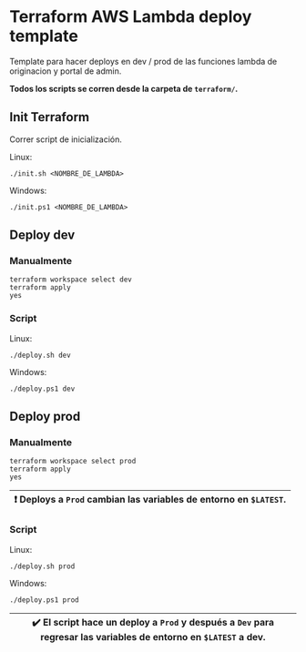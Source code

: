 # Terraform AWS Lambda deploy template
Template para hacer deploys en dev / prod de las funciones lambda de originacion y portal de admin.

**Todos los scripts se corren desde la carpeta de `terraform/`.**

## Init Terraform

Correr script de inicialización.

Linux:

    ./init.sh <NOMBRE_DE_LAMBDA>

Windows:

    ./init.ps1 <NOMBRE_DE_LAMBDA>

## Deploy dev

### Manualmente

    terraform workspace select dev
    terraform apply
    yes

### Script

Linux:

    ./deploy.sh dev

Windows:

    ./deploy.ps1 dev

## Deploy prod

### Manualmente

    terraform workspace select prod
    terraform apply
    yes

| :exclamation: Deploys a `Prod` cambian las variables de entorno en `$LATEST`. |
|----------------------------------------------------------------------------|

### Script

Linux:

    ./deploy.sh prod

Windows:

    ./deploy.ps1 prod

| :heavy_check_mark: El script hace un deploy a `Prod` y después a `Dev` para regresar las variables de entorno en `$LATEST` a dev. |
|----------------------------------------------------------------------------|